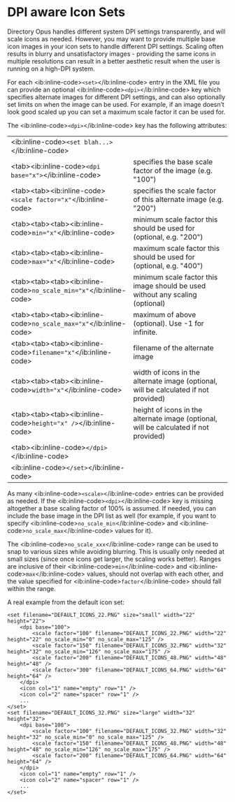 # DPI aware Icon Sets

Directory Opus handles different system DPI settings transparently, and will scale icons as needed. However, you may want to provide multiple base icon images in your icon sets to handle different DPI settings. Scaling often results in blurry and unsatisfactory images - providing the same icons in multiple resolutions can result in a better aesthetic result when the user is running on a high-DPI system.

For each \<ib:inline-code\>`<set>`\</ib:inline-code\> entry in the XML file you can provide an optional \<ib:inline-code\>`<dpi>`\</ib:inline-code\> key which specifies alternate images for different DPI settings, and can also optionally set limits on when the image can be used. For example, if an image doesn’t look good scaled up you can set a maximum scale factor it can be used for.

The \<ib:inline-code\>`<dpi>`\</ib:inline-code\> key has the following attributes:

<table>
<tbody>
<tr class="odd">
<td>&lt;ib:inline-code&gt;<code>&lt;set blah...&gt;</code>&lt;/ib:inline-code&gt;</td>
<td></td>
</tr>
<tr class="even">
<td>&lt;tab&gt;&lt;ib:inline-code&gt;<code>&lt;dpi base="x"&gt;</code>&lt;/ib:inline-code&gt;</td>
<td>specifies the base scale factor of the image (e.g. "100")</td>
</tr>
<tr class="odd">
<td>&lt;tab&gt;&lt;tab&gt;&lt;ib:inline-code&gt;<code>&lt;scale factor="x"</code>&lt;/ib:inline-code&gt;</td>
<td>specifies the scale factor of this alternate image (e.g. "200")</td>
</tr>
<tr class="even">
<td>&lt;tab&gt;&lt;tab&gt;&lt;tab&gt;&lt;ib:inline-code&gt;<code>min="x"</code>&lt;/ib:inline-code&gt;</td>
<td>minimum scale factor this should be used for (optional, e.g. "200")<br />
</td>
</tr>
<tr class="odd">
<td>&lt;tab&gt;&lt;tab&gt;&lt;tab&gt;&lt;ib:inline-code&gt;<code>max="x"</code>&lt;/ib:inline-code&gt;</td>
<td>maximum scale factor this should be used for (optional, e.g. "400")</td>
</tr>
<tr class="even">
<td>&lt;tab&gt;&lt;tab&gt;&lt;tab&gt;&lt;ib:inline-code&gt;<code>no_scale_min="x"</code>&lt;/ib:inline-code&gt;</td>
<td>minimum scale factor this image should be used without any scaling (optional)<br />
</td>
</tr>
<tr class="odd">
<td>&lt;tab&gt;&lt;tab&gt;&lt;tab&gt;&lt;ib:inline-code&gt;<code>no_scale_max="x"</code>&lt;/ib:inline-code&gt;</td>
<td>maximum of above (optional). Use -1 for infinite.<br />
</td>
</tr>
<tr class="even">
<td>&lt;tab&gt;&lt;tab&gt;&lt;tab&gt;&lt;ib:inline-code&gt;<code>filename="x"</code>&lt;/ib:inline-code&gt;</td>
<td>filename of the alternate image</td>
</tr>
<tr class="odd">
<td>&lt;tab&gt;&lt;tab&gt;&lt;tab&gt;&lt;ib:inline-code&gt;<code>width="x"</code>&lt;/ib:inline-code&gt;</td>
<td>width of icons in the alternate image (optional, will be calculated if not provided)<br />
</td>
</tr>
<tr class="even">
<td>&lt;tab&gt;&lt;tab&gt;&lt;tab&gt;&lt;ib:inline-code&gt;<code>height="x" /&gt;</code>&lt;/ib:inline-code&gt;</td>
<td>height of icons in the alternate image (optional, will be calculated if not provided)<br />
</td>
</tr>
<tr class="odd">
<td>&lt;tab&gt;&lt;ib:inline-code&gt;<code>&lt;/dpi&gt;</code>&lt;/ib:inline-code&gt;</td>
<td></td>
</tr>
<tr class="even">
<td>&lt;ib:inline-code&gt;<code>&lt;/set&gt;</code>&lt;/ib:inline-code&gt;</td>
<td></td>
</tr>
</tbody>
</table>

As many \<ib:inline-code\>`<scale>`\</ib:inline-code\> entries can be provided as needed. If the \<ib:inline-code\>`<dpi>`\</ib:inline-code\> key is missing altogether a base scaling factor of 100% is assumed. If needed, you can include the base image in the DPI list as well (for example, if you want to specify \<ib:inline-code\>`no_scale_min`\</ib:inline-code\> and \<ib:inline-code\>`no_scale_max`\</ib:inline-code\> values for it).

The \<ib:inline-code\>`no_scale_xxx`\</ib:inline-code\> range can be used to snap to various sizes while avoiding blurring. This is usually only needed at small sizes (since once icons get larger, the scaling works better). Ranges are inclusive of their \<ib:inline-code\>`min`\</ib:inline-code\> and \<ib:inline-code\>`max`\</ib:inline-code\> values, should not overlap with each other, and the value specified for \<ib:inline-code\>`factor`\</ib:inline-code\> should fall within the range.

A real example from the default icon set:

    <set filename="DEFAULT_ICONS_22.PNG" size="small" width="22" height="22">
        <dpi base="100">
            <scale factor="100" filename="DEFAULT_ICONS_22.PNG" width="22" height="22" no_scale_min="0" no_scale_max="125" />
            <scale factor="150" filename="DEFAULT_ICONS_32.PNG" width="32" height="32" no_scale_min="126" no_scale_max="175" />
            <scale factor="200" filename="DEFAULT_ICONS_48.PNG" width="48" height="48" />
            <scale factor="300" filename="DEFAULT_ICONS_64.PNG" width="64" height="64" />
        </dpi>
        <icon col="1" name="empty" row="1" />
        <icon col="2" name="spacer" row="1" />
        ...
    </set>
    <set filename="DEFAULT_ICONS_32.PNG" size="large" width="32" height="32">
        <dpi base="100">
            <scale factor="100" filename="DEFAULT_ICONS_32.PNG" width="32" height="32" no_scale_min="0" no_scale_max="125" />
            <scale factor="150" filename="DEFAULT_ICONS_48.PNG" width="48" height="48" no_scale_min="126" no_scale_max="175" />
            <scale factor="200" filename="DEFAULT_ICONS_64.PNG" width="64" height="64" />
        </dpi>
        <icon col="1" name="empty" row="1" />
        <icon col="2" name="spacer" row="1" />
        ...
    </set>
